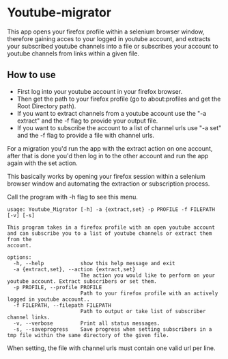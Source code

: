 # Youtube-migrator

This app opens your firefox profile within a selenium browser window, therefore gaining acces to your logged in youtube account, and extracts your subscribed youtube channels into a file or subscribes your account to youtube channels from links within a given file.

## How to use

- First log into your youtube account in your firefox browser.
- Then get the path to your firefox profile (go to about:profiles and get the Root Directory path).
- If you want to extract channels from a youtube account use the "-a extract" and the -f flag to provide your output file.
- If you want to subscribe the account to a list of channel urls use "-a set" and the -f flag to provide a file with channel urls.

For a migration you'd run the app with the extract action on one account, after that is done you'd then log in to the other account and run the app again with the set action.

This basically works by opening your firefox session within a selenium browser window and automating the extraction or subscription process.

Call the program with -h flag to see this menu.

```
usage: Youtube_Migrator [-h] -a {extract,set} -p PROFILE -f FILEPATH [-v] [-s]

This program takes in a firefox profile with an open youtube account and can subscribe you to a list of youtube channels or extract them from the
account.

options:
  -h, --help            show this help message and exit
  -a {extract,set}, --action {extract,set}
                        The action you would like to perform on your youtube account. Extract subscribers or set them.
  -p PROFILE, --profile PROFILE
                        Path to your firefox profile with an actively logged in youtube account..
  -f FILEPATH, --filepath FILEPATH
                        Path to output or take list of subscriber channel links.
  -v, --verbose         Print all status messages.
  -s, --saveprogress    Save progress when setting subscribers in a tmp file within the same directory of the given file.

```

When setting, the file with channel urls must contain one valid url per line.